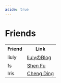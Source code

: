 ```yaml
---
aside: true
---
```


# Friends

<table>
  <tr>
    <th>Friend</th>
    <th>Link</th>
  </tr>
  <tr>
    <td>liuly</td>
    <td><a href="https://blog.liuly.moe/">liulyのBlog</a></td>
  </tr>
  <tr>
    <td>fs</td>
    <td><a href="https://fr4nk1in.top/">Shen Fu</a></td>
  </tr>
   <tr>
    <td>Iris</td>
    <td><a href="https://irisesd.github.io/">Cheng Ding</a></td>
   </tr>
</table>
